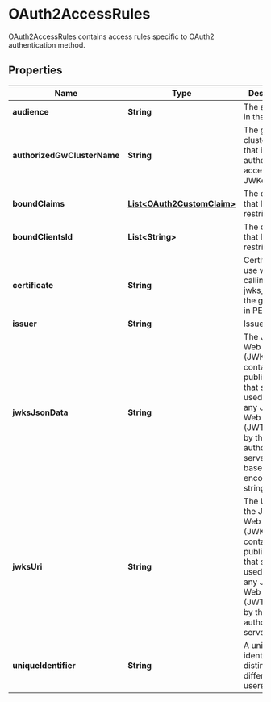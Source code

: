 

# OAuth2AccessRules

OAuth2AccessRules contains access rules specific to OAuth2 authentication method.

## Properties

| Name | Type | Description | Notes |
|------------ | ------------- | ------------- | -------------|
|**audience** | **String** | The audience in the JWT. |  [optional] |
|**authorizedGwClusterName** | **String** | The gateway cluster name that is authorized to access JWKeySetURL |  [optional] |
|**boundClaims** | [**List&lt;OAuth2CustomClaim&gt;**](OAuth2CustomClaim.md) | The claims that login is restricted to. |  [optional] |
|**boundClientsId** | **List&lt;String&gt;** | The clients ids that login is restricted to. |  [optional] |
|**certificate** | **String** | Certificate to use when calling jwks_uri from the gateway. in PEM format |  [optional] |
|**issuer** | **String** | Issuer URL |  [optional] |
|**jwksJsonData** | **String** | The JSON Web Key Set (JWKS) that containing the public keys that should be used to verify any JSON Web Token (JWT) issued by the authorization server. base64 encoded string |  [optional] |
|**jwksUri** | **String** | The URL to the JSON Web Key Set (JWKS) that containing the public keys that should be used to verify any JSON Web Token (JWT) issued by the authorization server. |  [optional] |
|**uniqueIdentifier** | **String** | A unique identifier to distinguish different users |  [optional] |



